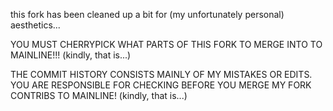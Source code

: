 this fork has been cleaned up a bit for (my unfortunately personal) 
aesthetics...

YOU MUST CHERRYPICK WHAT PARTS OF THIS FORK TO MERGE INTO TO MAINLINE!!! (kindly, that is...)

THE COMMIT HISTORY CONSISTS MAINLY OF MY MISTAKES OR EDITS.
YOU ARE RESPONSIBLE FOR CHECKING BEFORE YOU MERGE MY FORK CONTRIBS TO MAINLINE! (kindly, that is...)
